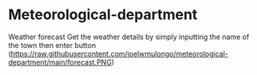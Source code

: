 # Meteorological-department
Weather forecast 
Get the weather details by simply inputting the name of the town then enter button
(https://raw.githubusercontent.com/joelwmulongo/meteorological-department/main/forecast.PNG)
